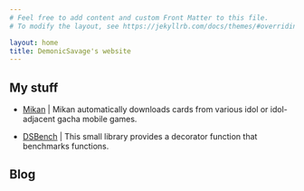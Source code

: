 ```yaml
---
# Feel free to add content and custom Front Matter to this file.
# To modify the layout, see https://jekyllrb.com/docs/themes/#overriding-theme-defaults

layout: home
title: DemonicSavage's website
---
```


## My stuff

- [Mikan](/mikan) | Mikan automatically downloads cards from various idol or idol-adjacent gacha mobile games.

- [DSBench](/dsbench) | This small library provides a decorator function that benchmarks functions.

## Blog

